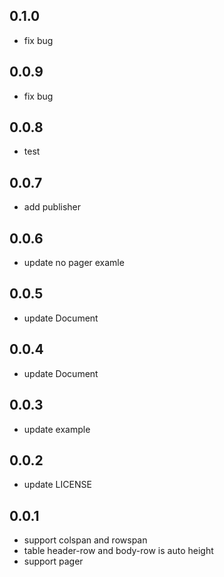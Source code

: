 ## 0.1.0

- fix bug

## 0.0.9

- fix bug

## 0.0.8

- test

## 0.0.7

- add publisher

## 0.0.6

- update no pager examle

## 0.0.5

- update Document

## 0.0.4

- update Document

## 0.0.3

- update example

## 0.0.2

- update LICENSE

## 0.0.1

- support colspan and rowspan
- table header-row and body-row is auto height
- support pager
